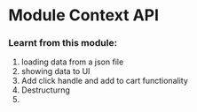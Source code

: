 # Module Context API


### Learnt from this module:
1. loading data from a json file
2. showing data to UI
3. Add click handle and add to cart functionality
4. Destructurng
5.  